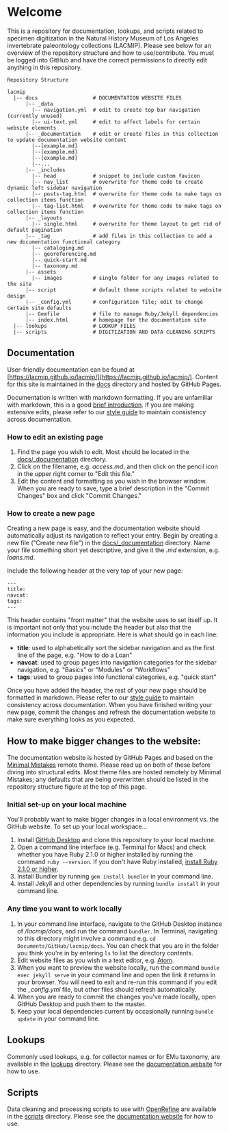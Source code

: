 
# Welcome

This is a repository for documentation, lookups, and scripts related to specimen digitization in the Natural History Museum of Los Angeles invertebrate paleontology collections (LACMIP). Please see below for an overview of the repository structure and how to use/contribute. You must be logged into GitHub and have the correct permissions to directly edit anything in this repository.

```
Repository Structure

lacmip
  |-- docs                  # DOCUMENTATION WEBSITE FILES
      |-- _data             
        |-- navigation.yml  # edit to create top bar navigation (currently unused)
        |-- ui-text.yml     # edit to affect labels for certain website elements
      |-- _documentation    # edit or create files in this collection to update documentation website content
        |--[example.md]
        |--[example.md]
        |--[example.md]
        |--...  
      |-- _includes         
        |-- head            # snippet to include custom favicon
        |-- nav_list        # overwrite for theme code to create dynamic left sidebar navigation
        |-- posts-tag.html  # overwrite for theme code to make tags on collection items function
        |-- tag-list.html   # overwrite for theme code to make tags on collection items function
      |-- _layouts          
        |-- single.html     # overwrite for theme layout to get rid of default pagination
      |-- _tag              # add files in this collection to add a new documentation functional category
        |-- cataloging.md
        |-- georeferencing.md
        |-- quick-start.md
        |-- taxonomy.md
      |-- assets            
        |-- images          # single folder for any images related to the site
      |-- script            # default theme scripts related to website design
      |-- _config.yml       # configuration file; edit to change certain site defaults
      |-- Gemfile           # file to manage Ruby/Jekyll dependencies
      |-- index.html        # homepage for the documentation site
  |-- lookups               # LOOKUP FILES
  |-- scripts               # DIGITIZATION AND DATA CLEANING SCRIPTS

```

## Documentation

User-friendly documentation can be found at [https://lacmip.github.io/lacmip/](https://lacmip.github.io/lacmip/). Content for this site is maintained in the [docs](/docs/) directory and hosted by GitHub Pages.

Documentation is written with markdown formatting. If you are unfamiliar with markdown, this is a good [brief introduction](https://guides.github.com/features/mastering-markdown/). If you are making extensive edits, please refer to our [style guide](styleguide.md) to maintain consistency across documentation.

### How to edit an existing page

1. Find the page you wish to edit. Most should be located in the [docs/_documentation](docs/_documentation) directory.
1. Click on the filename, e.g. *access.md*, and then click on the pencil icon in the upper right corner to "Edit this file."
1. Edit the content and formatting as you wish in the browser window. When you are ready to save, type a brief description in the "Commit Changes" box and click "Commit Changes."

### How to create a new page

Creating a new page is easy, and the documentation website should automatically adjust its navigation to reflect your entry. Begin by creating a new file ("Create new file") in the [docs/_documentation](docs/_documentation) directory. Name your file something short yet descriptive, and give it the *.md* extension, e.g. *loans.md*.

Include the following header at the very top of your new page:
```
---
title:
navcat:
tags:
---
```
This header contains "front matter" that the website uses to set itself up. It is important not only that you include the header but also that the information you include is appropriate. Here is what should go in each line:
- **title**: used to alphabetically sort the sidebar navigation and as the first line of the page, e.g. "How to do a Loan"
- **navcat**: used to group pages into navigation categories for the sidebar navigation, e.g. "Basics" or "Modules" or "Workflows"
- **tags**: used to group pages into functional categories, e.g. "quick start"

Once you have added the header, the rest of your new page should be formatted in markdown. Please refer to our [style guide](styleguide.md) to maintain consistency across documentation. When you have finished writing your new page, commit the changes and refresh the documentation website to make sure everything looks as you expected.

## How to make bigger changes to the website:

The documentation website is hosted by GitHub Pages and based on the [Minimal Mistakes](mistakes.github.io/minimal-mistakes) remote theme. Please read up on both of these before diving into structural edits. Most theme files are hosted remotely by Minimal Mistakes; any defaults that are being overwritten should be listed in the repository structure figure at the top of this page.

### Initial set-up on your local machine

You'll probably want to make bigger changes in a local environment vs. the GitHub website. To set up your local workspace...

1. Install [GitHub Desktop](https://desktop.github.com/) and clone this repository to your local machine.
1. Open a command line interface (e.g. Terminal for Macs) and check whether you have Ruby 2.1.0 or higher installed by running the command `ruby --version`. If you don't have Ruby installed, [install Ruby 2.1.0 or higher](https://www.ruby-lang.org/en/documentation/installation/).
1. Install Bundler by running `gem install bundler` in your command line.
1. Install Jekyll and other dependencies by running `bundle install` in your command line.

### Any time you want to work locally

1. In your command line interface, navigate to the GitHub Desktop instance of */lacmip/docs*, and run the command `bundler`. In Terminal, navigating to this directory might involve a command e.g. `cd Documents/GitHub/lacmip/docs`. You can check that you are in the folder you think you're in by entering `ls` to list the directory contents.
1. Edit website files as you wish in a text editor, e.g. [Atom](https://atom.io/).
1. When you want to preview the website locally, run the command `bundle exec jekyll serve` in your command line and open the link it returns in your browser. You will need to exit and re-run this command if you edit the *_config.yml* file, but other files should refresh automatically.
1. When you are ready to commit the changes you've made locally, open GitHub Desktop and push them to the master.
1. Keep your local dependencies current by occasionally running `bundle update` in your command line.

## Lookups

 Commonly used lookups, e.g. for collector names or for EMu taxonomy, are available in the [lookups](/lookups/) directory. Please see the [documentation website](https://lacmip.github.io/lacmip/) for how to use.

## Scripts

Data cleaning and processing scripts to use with [OpenRefine](http://openrefine.org) are available in the [scripts](/scripts/) directory. Please see the [documentation website](https://lacmip.github.io/lacmip/) for how to use.
